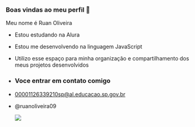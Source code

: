 ### Boas vindas ao meu perfil 🖤

Meu nome é Ruan Oliveira

- Estou estudando na Alura
- Estou me desenvolvendo na linguagem JavaScript
- Utilizo esse espaço para minha organização e compartilhamento dos meus projetos desenvolvidos

- ### Voce entrar em contato comigo

- 00001126339210sp@al.educacao.sp.gov.br

- @ruanoliveira09

  ![](https://media1.tenor.com/m/GNPs4yC-wYgAAAAC/44.gif)

  
